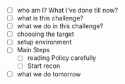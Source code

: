 - [ ] who am I? What I've done till now?
- [ ] what is this challenge?
- [ ] what we do in this challenge?
- [ ] choosing the target
- [ ] setup environment
- [ ] Main Steps
  - [ ] reading Policy carefully
  - [ ] Start recon
- [ ] what we do tomorrow
